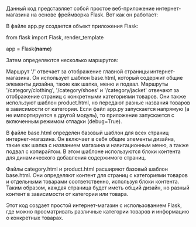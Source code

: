Данный код представляет собой простое веб-приложение интернет-магазина на основе фреймворка Flask. Вот как он работает:

В файле app.py создается объект приложения Flask:

from flask import Flask, render_template

app = Flask(__name__)

Затем определяются несколько маршрутов:

Маршрут '/' отвечает за отображение главной страницы интернет-магазина. Он использует шаблон base.html, который содержит общие элементы дизайна, такие как шапка, меню и подвал.
Маршруты '/category/clothing', '/category/shoes' и '/category/jacket' отвечают за отображение страниц с конкретными категориями товаров. Они также используют шаблон product.html, но передают разные названия товаров в зависимости от категории.
Если файл app.py запускается напрямую (а не импортируется в другой модуль), то приложение запускается с включенным режимом отладки (debug=True).

В файле base.html определен базовый шаблон для всех страниц интернет-магазина. Он включает в себя общие элементы дизайна, такие как шапка с названием магазина и навигационным меню, а также подвал с копирайтом. В этом шаблоне используются блоки контента для динамического добавления содержимого страниц.

Файлы category.html и product.html расширяют базовый шаблон base.html. Они определяют контент для страниц с категориями товаров и отдельными товарами соответственно, используя блоки контента. Таким образом, каждая страница будет иметь общий дизайн, но разный контент в зависимости от категории или товара.

Этот код создает простой интернет-магазин с использованием Flask, где можно просматривать различные категории товаров и информацию о конкретных товарах.